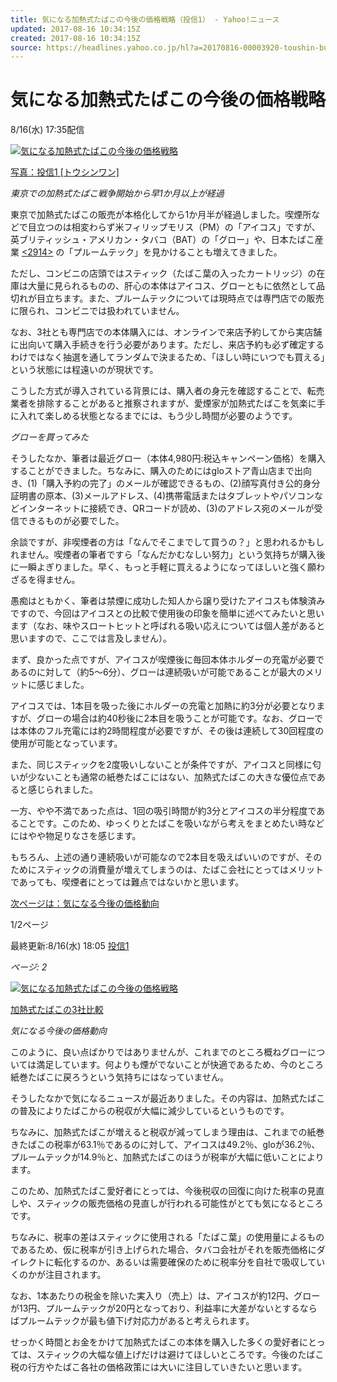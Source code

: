 ```yaml
---
title: 気になる加熱式たばこの今後の価格戦略（投信1） - Yahoo!ニュース
updated: 2017-08-16 10:34:15Z
created: 2017-08-16 10:34:15Z
source: https://headlines.yahoo.co.jp/hl?a=20170816-00003920-toushin-bus_all
---
```


# 気になる加熱式たばこの今後の価格戦略

8/16(水) 17:35配信

[![気になる加熱式たばこの今後の価格戦略](../_resources/20170816-00003920-toushin-000-2-view.jpg)](https://headlines.yahoo.co.jp/hl?a=20170816-00003920-toushin-bus_all.view-000)

[写真：投信1 [トウシンワン]](https://headlines.yahoo.co.jp/hl?a=20170816-00003920-toushin-bus_all.view-000)

*東京での加熱式たばこ戦争開始から早1か月以上が経過*

東京で加熱式たばこの販売が本格化してから1か月半が経過しました。喫煙所などで目立つのは相変わらず米フィリップモリス（PM）の「アイコス」ですが、英ブリティッシュ・アメリカン・タバコ（BAT）の「グロー」や、日本たばこ産業 [<2914>](https://stocks.finance.yahoo.co.jp/stocks/detail/?code=2914) の「プルームテック」を見かけることも増えてきました。

ただし、コンビニの店頭ではスティック（たばこ葉の入ったカートリッジ）の在庫は大量に見られるものの、肝心の本体はアイコス、グローともに依然として品切れが目立ちます。また、プルームテックについては現時点では専門店での販売に限られ、コンビニでは扱われていません。

なお、3社とも専門店での本体購入には、オンラインで来店予約してから実店舗に出向いて購入手続きを行う必要があります。ただし、来店予約も必ず確定するわけではなく抽選を通してランダムで決まるため、「ほしい時にいつでも買える」という状態には程遠いのが現状です。

こうした方式が導入されている背景には、購入者の身元を確認することで、転売業者を排除することがあると推察されますが、愛煙家が加熱式たばこを気楽に手に入れて楽しめる状態となるまでには、もう少し時間が必要のようです。

*グローを買ってみた*

そうしたなか、筆者は最近グロー（本体4,980円:税込キャンペーン価格）を購入することができました。ちなみに、購入のためにはgloストア青山店まで出向き、(1)「購入予約の完了」のメールが確認できるもの、(2)顔写真付き公的身分証明書の原本、(3)メールアドレス、(4)携帯電話またはタブレットやパソコンなどインターネットに接続でき、QRコードが読め、(3)のアドレス宛のメールが受信できるものが必要でした。

余談ですが、非喫煙者の方は「なんでそこまでして買うの？」と思われるかもしれません。喫煙者の筆者ですら「なんだかむなしい努力」という気持ちが購入後に一瞬よぎりました。早く、もっと手軽に買えるようになってほしいと強く願わざるを得ません。

愚痴はともかく、筆者は禁煙に成功した知人から譲り受けたアイコスも体験済みですので、今回はアイコスとの比較で使用後の印象を簡単に述べてみたいと思います（なお、味やスロートヒットと呼ばれる吸い応えについては個人差があると思いますので、ここでは言及しません）。

まず、良かった点ですが、アイコスが喫煙後に毎回本体ホルダーの充電が必要であるのに対して（約5～6分）、グローは連続吸いが可能であることが最大のメリットに感じました。

アイコスでは、1本目を吸った後にホルダーの充電と加熱に約3分が必要となりますが、グローの場合は約40秒後に2本目を吸うことが可能です。なお、グローでは本体のフル充電には約2時間程度が必要ですが、その後は連続して30回程度の使用が可能となっています。

また、同じスティックを2度吸いしないことが条件ですが、アイコスと同様に匂いが少ないことも通常の紙巻たばこにはない、加熱式たばこの大きな優位点であると感じられました。

一方、やや不満であった点は、1回の吸引時間が約3分とアイコスの半分程度であることです。このため、ゆっくりとたばこを吸いながら考えをまとめたい時などにはやや物足りなさを感じます。

もちろん、上述の通り連続吸いが可能なので2本目を吸えばいいのですが、そのためにスティックの消費量が増えてしまうのは、たばこ会社にとってはメリットであっても、喫煙者にとっては難点ではないかと思います。

 [次ページは：気になる今後の価格動向](https://headlines.yahoo.co.jp/hl?a=20170816-00003920-toushin-bus_all&p=2)

1/2ページ

最終更新:8/16(水) 18:05
 [投信1](https://headlines.yahoo.co.jp/list/?m=toushin)

*ページ: 2*

[![気になる加熱式たばこの今後の価格戦略](../_resources/20170816-00003920-toushin-001-2-view.jpg)](https://headlines.yahoo.co.jp/hl?a=20170816-00003920-toushin-bus_all.view-001)

[加熱式たばこの3社比較](https://headlines.yahoo.co.jp/hl?a=20170816-00003920-toushin-bus_all.view-001)

*気になる今後の価格動向*

このように、良い点ばかりではありませんが、これまでのところ概ねグローについては満足しています。何よりも煙がでないことが快適であるため、今のところ紙巻たばこに戻ろうという気持ちにはなっていません。

そうしたなかで気になるニュースが最近ありました。その内容は、加熱式たばこの普及によりたばこからの税収が大幅に減少しているというものです。

ちなみに、加熱式たばこが増えると税収が減ってしまう理由は、これまでの紙巻きたばこの税率が63.1％であるのに対して、アイコスは49.2％、gloが36.2％、プルームテックが14.9％と、加熱式たばこのほうが税率が大幅に低いことによります。

このため、加熱式たばこ愛好者にとっては、今後税収の回復に向けた税率の見直しや、スティックの販売価格の見直しが行われる可能性がとても気になるところです。

ちなみに、税率の差はスティックに使用される「たばこ葉」の使用量によるものであるため、仮に税率が引き上げられた場合、タバコ会社がそれを販売価格にダイレクトに転化するのか、あるいは需要確保のために税率分を自社で吸収していくのかが注目されます。

なお、1本あたりの税金を除いた実入り（売上）は、アイコスが約12円、グローが13円、プルームテックが20円となっており、利益率に大差がないとするならばプルームテックが最も値下げ対応力があると考えられます。

せっかく時間とお金をかけて加熱式たばこの本体を購入した多くの愛好者にとっては、スティックの大幅な値上げだけは避けてほしいところです。今後のたばこ税の行方やたばこ各社の価格政策には大いに注目していきたいと思います。